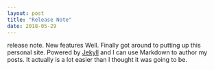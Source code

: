 ```yaml
---
layout: post
title: "Release Note"
date: 2018-05-29
---
```


release note.
New features
Well. Finally got around to putting up this personal site. Powered by [Jekyll](http://jekyllrb.com) and I can use Markdown to author my posts. It actually is a lot easier than I thought it was going to be.
